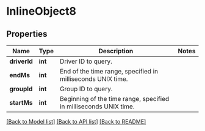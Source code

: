 # InlineObject8

## Properties
Name | Type | Description | Notes
------------ | ------------- | ------------- | -------------
**driverId** | **int** | Driver ID to query. | 
**endMs** | **int** | End of the time range, specified in milliseconds UNIX time. | 
**groupId** | **int** | Group ID to query. | 
**startMs** | **int** | Beginning of the time range, specified in milliseconds UNIX time. | 

[[Back to Model list]](../README.md#documentation-for-models) [[Back to API list]](../README.md#documentation-for-api-endpoints) [[Back to README]](../README.md)


